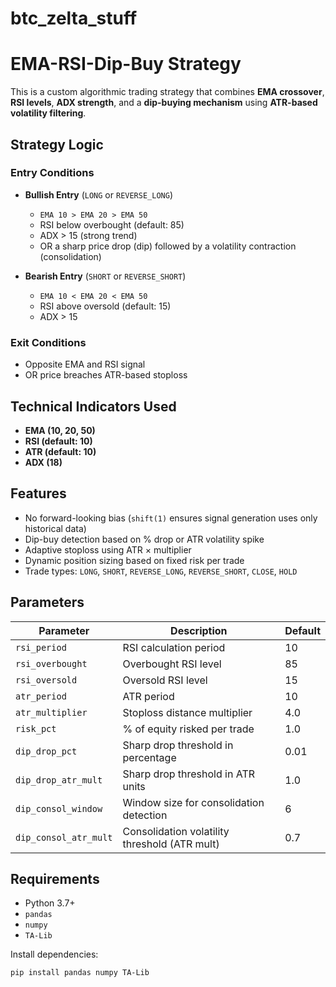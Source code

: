 # btc_zelta_stuff

# EMA-RSI-Dip-Buy Strategy

This is a custom algorithmic trading strategy that combines **EMA crossover**, **RSI levels**, **ADX strength**, and a **dip-buying mechanism** using **ATR-based volatility filtering**.

##  Strategy Logic

### Entry Conditions
- **Bullish Entry** (`LONG` or `REVERSE_LONG`)
  - `EMA 10 > EMA 20 > EMA 50`
  - RSI below overbought (default: 85)
  - ADX > 15 (strong trend)
  - OR a sharp price drop (dip) followed by a volatility contraction (consolidation)

- **Bearish Entry** (`SHORT` or `REVERSE_SHORT`)
  - `EMA 10 < EMA 20 < EMA 50`
  - RSI above oversold (default: 15)
  - ADX > 15

###  Exit Conditions
- Opposite EMA and RSI signal
- OR price breaches ATR-based stoploss

## Technical Indicators Used
- **EMA (10, 20, 50)**
- **RSI (default: 10)**
- **ATR (default: 10)**
- **ADX (18)**

## Features
- No forward-looking bias (`shift(1)` ensures signal generation uses only historical data)
- Dip-buy detection based on % drop or ATR volatility spike
- Adaptive stoploss using ATR × multiplier
- Dynamic position sizing based on fixed risk per trade
- Trade types: `LONG`, `SHORT`, `REVERSE_LONG`, `REVERSE_SHORT`, `CLOSE`, `HOLD`

## Parameters

| Parameter             | Description                                   | Default |
|-----------------------|-----------------------------------------------|---------|
| `rsi_period`          | RSI calculation period                        | 10      |
| `rsi_overbought`      | Overbought RSI level                          | 85      |
| `rsi_oversold`        | Oversold RSI level                            | 15      |
| `atr_period`          | ATR period                                    | 10      |
| `atr_multiplier`      | Stoploss distance multiplier                  | 4.0     |
| `risk_pct`            | % of equity risked per trade                  | 1.0     |
| `dip_drop_pct`        | Sharp drop threshold in percentage            | 0.01    |
| `dip_drop_atr_mult`   | Sharp drop threshold in ATR units             | 1.0     |
| `dip_consol_window`   | Window size for consolidation detection       | 6       |
| `dip_consol_atr_mult` | Consolidation volatility threshold (ATR mult) | 0.7     |

## Requirements

- Python 3.7+
- `pandas`
- `numpy`
- `TA-Lib`

Install dependencies:
```bash
pip install pandas numpy TA-Lib

